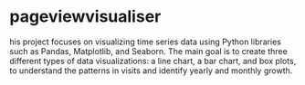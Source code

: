 # pageviewvisualiser
his project focuses on visualizing time series data using Python libraries such as Pandas, Matplotlib, and Seaborn. The main goal is to create three different types of data visualizations: a line chart, a bar chart, and box plots, to understand the patterns in visits and identify yearly and monthly growth.
